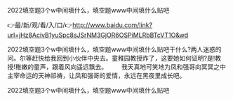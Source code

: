 2022填空题3个w中间填什么，填空题www中间填什么贴吧

👉最/新/观/看/入/口/👉http://www.baidu.com/link?url=jHz8AcivB1yuSpc8sJSrNM3GjOR6OSPiMLRbBTcVT1O&wd

2022填空题3个w中间填什么，填空题www中间填什么贴吧干什么?两人迷惑的问。尔等赶快给我回到小伙伴中央去。童稚园教授炸了，这要她如何证明?是!教授!稚嫩的童声，跟着风向遥远飘去。
　　我天真地可笑地为凤和强哥向冥冥之中主宰命运的天神祁祷，让凤和强哥的爱情，永远在黑夜里成长吧。


2022填空题3个w中间填什么，填空题www中间填什么贴吧
